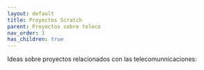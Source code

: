 ```yaml
---
layout: default
title: Proyectos Scratch
parent: Proyectos sobre teleco
nav_order: 1
has_children: true
---
```

Ideas sobre proyectos relacionados con las telecomunnicaciones:
